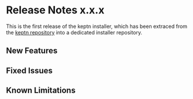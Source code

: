 # Release Notes x.x.x

This is the first release of the keptn installer, which has been extraced from the [keptn repository](https://github.com/keptn/keptn) into a dedicated installer repository.

## New Features

## Fixed Issues

## Known Limitations
